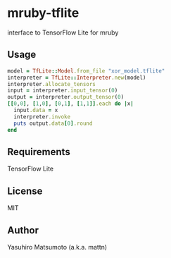 # mruby-tflite

interface to TensorFlow Lite for mruby

## Usage

```ruby
model = TfLite::Model.from_file "xor_model.tflite"
interpreter = TfLite::Interpreter.new(model)
interpreter.allocate_tensors
input = interpreter.input_tensor(0)
output = interpreter.output_tensor(0)
[[0,0], [1,0], [0,1], [1,1]].each do |x|
  input.data = x
  interpreter.invoke
  puts output.data[0].round
end
```

## Requirements

TensorFlow Lite

## License

MIT

## Author

Yasuhiro Matsumoto (a.k.a. mattn)
